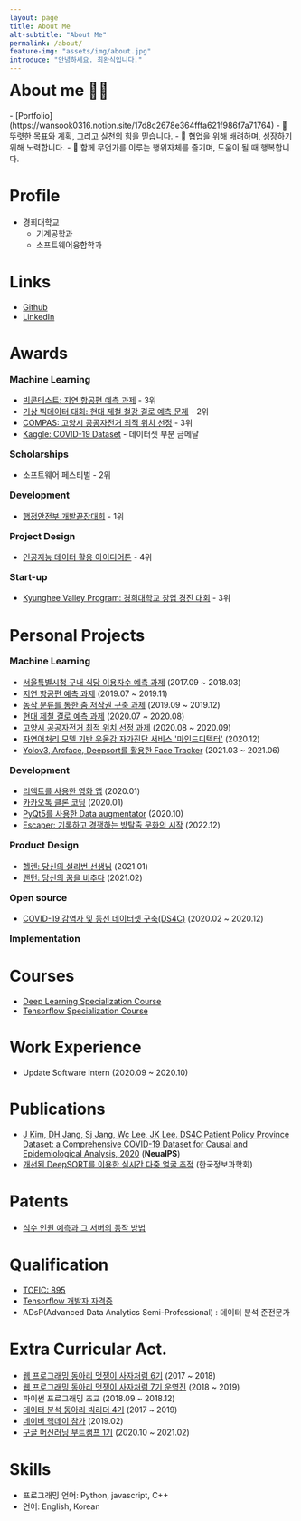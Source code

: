```yaml
---
layout: page
title: About Me
alt-subtitle: "About Me"
permalink: /about/
feature-img: "assets/img/about.jpg"
introduce: "안녕하세요. 최완식입니다."
---
```




<h1 style="margin-top:0;">About me 🙋🏻</h1>
- [Portfolio](https://wansook0316.notion.site/17d8c2678e364fffa621f986f7a71764)
- 📌 뚜렷한 목표와 계획, 그리고 실천의 힘을 믿습니다.
- 📌 협업을 위해 배려하며, 성장하기 위해 노력합니다.
- 📌 함께 무언가를 이루는 행위자체를 즐기며, 도움이 될 때 행복합니다.

# Profile

- 경희대학교
  - 기계공학과
  - 소프트웨어융합학과

# Links

- [Github](<[wansook0316](https://github.com/wansook0316)>)
- [LinkedIn](https://www.linkedin.com/in/wansik-choi-b065881aa/)

<!-- # Research Experience -->

<!-- # Education -->
# Awards

<h3 style="margin-top:16px;">Machine Learning</h3>

- [빅콘테스트: 지연 항공편 예측 과제](https://wansook0316.github.io/cv/awards/2019/12/01/%EB%B9%85%EC%BD%98%ED%85%8C%EC%8A%A4%ED%8A%B8-%ED%93%A8%EC%B3%90%EC%8A%A4%EB%A6%AC%EA%B7%B8-%EC%9E%A5%EB%A0%A4%EC%83%81.html) - 3위
- [기상 빅데이터 대회: 현대 제철 철강 결로 예측 문제](https://wansook0316.github.io/cv/awards/2020/08/01/%EA%B8%B0%EC%83%81-%EB%B9%85%EB%8D%B0%EC%9D%B4%ED%84%B0-%EB%8C%80%ED%9A%8C-%EB%8D%B0%EC%9D%B4%ED%84%B0%EB%B6%84%EC%84%9D%EB%B6%84%EC%95%BC-%EC%9A%B0%EC%88%98%EC%83%81.html) - 2위
- [COMPAS: 고양시 공공자전거 최적 위치 선정](https://wansook0316.github.io/cv/awards/2020/09/23/2020-%EA%B3%B5%EA%B3%B5%EC%9E%90%EC%A0%84%EA%B1%B0-%EC%8A%A4%ED%85%8C%EC%9D%B4%EC%85%98-%EC%B5%9C%EC%A0%81-%EC%9C%84%EC%B9%98-%EC%84%A0%EC%A0%95.html) - 3위
- [Kaggle: COVID-19 Dataset](https://www.kaggle.com/kimjihoo/coronavirusdataset) - 데이터셋 부분 금메달

<h3 style="margin-top:16px;">Scholarships</h3>

- 소프트웨어 페스티벌 - 2위

<h3 style="margin-top:16px;">Development</h3>

- [행정안전부 개발끝장대회](https://wansook0316.github.io/cv/awards/2020/12/26/%EC%A0%9C4%ED%9A%8C-%EC%A0%95%EB%B6%80%ED%98%81%EC%8B%A0%EC%A0%9C%EC%95%88-%EB%81%9D%EC%9E%A5%EA%B0%9C%EB%B0%9C%EB%8C%80%ED%9A%8C.html) - 1위

<h3 style="margin-top:16px;">Project Design</h3>

- [인공지능 데이터 활용 아이디어톤](https://wansook0316.github.io/cv/awards/2021/01/15/%EC%9D%B8%EA%B3%B5%EC%A7%80%EB%8A%A5-%EB%8D%B0%EC%9D%B4%ED%84%B0-%ED%99%9C%EC%9A%A9-%EC%95%84%EC%9D%B4%EB%94%94%EC%96%B4-%EA%B3%B5%EB%AA%A8%EC%A0%84.html) - 4위

<h3 style="margin-top:16px;">Start-up</h3>

- [Kyunghee Valley Program: 경희대학교 창업 경진 대회](https://wansook0316.github.io/cv/awards/2021/02/10/KVP-%EC%9E%A5%EB%A0%A4.html) - 3위


# Personal Projects

<h3 style="margin-top:16px;">Machine Learning</h3>

- [서울특별시청 구내 식당 이용자수 예측 과제](https://wansook0316.github.io/cv/projects/2019/03/01/%EC%84%9C%EC%9A%B8%EC%8B%9C%EC%B2%AD-%EC%8B%9D%EC%88%98%EC%9D%B8%EC%9B%90-%EC%98%88%EC%B8%A1-%ED%94%84%EB%A1%9C%EC%A0%9D%ED%8A%B8.html) (2017.09 ~ 2018.03)
- [지연 항공편 예측 과제](https://wansook0316.github.io/cv/projects/2019/11/01/%ED%95%AD%EA%B3%B5-%EC%A7%80%EC%97%B0-%EC%98%88%EC%B8%A1-%ED%94%84%EB%A1%9C%EC%A0%9D%ED%8A%B8.html) (2019.07 ~ 2019.11)
- [동작 분류를 통한 춤 저작권 구축 과제](https://wansook0316.github.io/cv/projects/2019/12/01/%EC%B6%A4-%EC%A0%80%EC%9E%91%EA%B6%8C-%EC%A0%9C%EC%9E%91-%ED%94%84%EB%A1%9C%EC%A0%9D%ED%8A%B8.html) (2019.09 ~ 2019.12)
- [현대 제철 결로 예측 과제](https://wansook0316.github.io/cv/projects/2020/07/01/%EA%B2%B0%EB%A1%9C-%EB%B0%9C%EC%83%9D-%EC%98%88%EC%B8%A1-%ED%94%84%EB%A1%9C%EC%A0%9D%ED%8A%B8.html) (2020.07 ~ 2020.08)
- [고양시 공공자전거 최적 위치 선정 과제](https://wansook0316.github.io/cv/projects/2020/09/11/%EA%B3%A0%EC%96%91%EC%8B%9C-%EA%B3%B5%EA%B3%B5%EC%9E%90%EC%A0%84%EA%B1%B0-%EC%B5%9C%EC%A0%81-%EC%9E%85%EC%A7%80-%EC%84%A0%EC%A0%95-%ED%94%84%EB%A1%9C%EC%A0%9D%ED%8A%B8-09-%EB%B3%B4%EA%B3%A0%EC%84%9C.html) (2020.08 ~ 2020.09)
- [자연어처리 모델 기반 우울감 자가진단 서비스 '마인드디텍터'](https://wansook0316.github.io/cv/projects/2020/12/21/Mind-detector.html) (2020.12)
- [Yolov3, Arcface, Deepsort를 활용한 Face Tracker](https://github.com/wansook0316/Multi_Face_Tracker_Using_Deepsort) (2021.03 ~ 2021.06)

<h3 style="margin-top:16px;">Development</h3>

- [리액트를 사용한 영화 앱](https://wansook0316.github.io/movie_app_react/) (2020.01)
- [카카오톡 클론 코딩](https://wansook0316.github.io/kakaotalkClone/chat.html) (2020.01)
- [PyQt5를 사용한 Data augmentator](https://wansook0316.github.io/cv/projects/2020/10/25/Data-Augmentation-using-pyqt5.html) (2020.10)
- [Escaper: 기록하고 경쟁하는 방탈출 문화의 시작](https://github.com/boostcampwm-2021/iOS05-Escaper) (2022.12)

<h3 style="margin-top:16px;">Product Design</h3>

- [헬렌: 당신의 설리번 선생님](https://wansook0316.github.io/cv/projects/2021/01/10/헬렌.html) (2021.01)
- [랜턴: 당신의 꿈을 비추다](https://wansook0316.github.io/cv/projects/2021/02/01/랜턴.html) (2021.02)


<h3 style="margin-top:16px;">Open source</h3>

- [COVID-19 감염자 및 동선 데이터셋 구축(DS4C)](https://wansook0316.github.io/cv/projects/2020/02/01/Data-Science-for-COVID-19(DS4C).html) (2020.02 ~ 2020.12)


<h3 style="margin-top:16px;">Implementation</h3>


# Courses

- [Deep Learning Specialization Course](https://wansook0316.github.io/cv/courses/2020/10/27/Deep_Learning_Specialization_Course.html)
- [Tensorflow Specialization Course](https://wansook0316.github.io/cv/courses/2020/11/26/Tensorflow-Specialization-Course.html)

# Work Experience

- Update  Software Intern (2020.09 ~ 2020.10)


# Publications
- [J Kim, DH Jang, Sj Jang, Wc Lee, JK Lee. DS4C Patient Policy Province Dataset: a Comprehensive COVID-19 Dataset for Causal and Epidemiological Analysis, 2020](https://wansook0316.github.io/cv/publications/2020/12/15/DS4C-NeuralPS-COVID19-policy-dataset.html) (**NeualPS**)
- [개선된 DeepSORT를 이용한 실시간 다중 얼굴 추적](https://www.dbpia.co.kr/journal/articleDetail?nodeId=NODE11036064) (한국정보과학회)

# Patents
- [식수 인원 예측과 그 서버의 동작 방법](https://wansook0316.github.io/cv/patents/2020/12/02/식수-인원-예측-서버-동작-특허.html)


# Qualification
- [TOEIC: 895](https://wansook0316.github.io/cv/qualification/2020/08/16/TOEIC.html)
- [Tensorflow 개발자 자격증](https://wansook0316.github.io/cv/qualification/2020/12/05/Tensorflow-Developer-Certification.html)
- ADsP(Advanced Data Analytics Semi-Professional) : 데이터 분석 준전문가
# Extra Curricular Act.

- [웹 프로그래밍 동아리 멋쟁이 사자처럼 6기](https://likelion.net/) (2017 ~ 2018)
- [웹 프로그래밍 동아리 멋쟁이 사자처럼 7기 운영진](https://likelion.net/) (2018 ~ 2019)
- 파이썬 프로그래밍 조교 (2018.09 ~ 2018.12)
- [데이터 분석 동아리 빅리더 4기](http://bigleader.net/) (2017 ~ 2019)
- [네이버 핵데이 참가](https://d2.naver.com/news/4972264) (2019.02)
- [구글 머신러닝 부트캠프 1기](https://developers-kr.googleblog.com/2020/09/mlbootcamp_11.html) (2020.10 ~ 2021.02)

# Skills

- 프로그래밍 언어: Python, javascript, C++
- 언어: English, Korean

<!-- 
# Profile

- KyungHee Univ.
  - Mechanical Engineering
  - Software Convergence

# Links

- [Github](<[wansook0316](https://github.com/wansook0316)>)
- [LinkedIn](https://www.linkedin.com/in/wansik-choi-b065881aa/)

# Awards

<h3 style="margin-top:16px;">Machine Learning</h3>

- [A competition for predicting delays by flight using air flight data (Big Contest)](https://wansook0316.github.io/cv/awards/2019/12/01/%EB%B9%85%EC%BD%98%ED%85%8C%EC%8A%A4%ED%8A%B8-%ED%93%A8%EC%B3%90%EC%8A%A4%EB%A6%AC%EA%B7%B8-%EC%9E%A5%EB%A0%A4%EC%83%81.html) - 3rd place
- [Condensation Prediction Competition for Hyundai Steel's Steel Products](https://wansook0316.github.io/cv/awards/2020/08/01/%EA%B8%B0%EC%83%81-%EB%B9%85%EB%8D%B0%EC%9D%B4%ED%84%B0-%EB%8C%80%ED%9A%8C-%EB%8D%B0%EC%9D%B4%ED%84%B0%EB%B6%84%EC%84%9D%EB%B6%84%EC%95%BC-%EC%9A%B0%EC%88%98%EC%83%81.html) - 2rd place (reward 2,000\$)
- [Competition for selecting the best location for public bicycles](https://wansook0316.github.io/cv/awards/2020/09/23/2020-%EA%B3%B5%EA%B3%B5%EC%9E%90%EC%A0%84%EA%B1%B0-%EC%8A%A4%ED%85%8C%EC%9D%B4%EC%85%98-%EC%B5%9C%EC%A0%81-%EC%9C%84%EC%B9%98-%EC%84%A0%EC%A0%95.html) - 3rd place (reward 1,000\$)


<h3 style="margin-top:16px;">Scholarships</h3>

- Software Festival - 2nd place (reward 500\$)

<h3 style="margin-top:16px;">Development</h3>
- [Goverment Hackathon](https://wansook0316.github.io/cv/awards/2020/12/26/%EC%A0%9C4%ED%9A%8C-%EC%A0%95%EB%B6%80%ED%98%81%EC%8B%A0%EC%A0%9C%EC%95%88-%EB%81%9D%EC%9E%A5%EA%B0%9C%EB%B0%9C%EB%8C%80%ED%9A%8C.html) - 1st place (reward 1,000\$)

<h3 style="margin-top:16px;">Project Design</h3>
- [Artificial Intelligence Data Utilization Idea Contest](https://wansook0316.github.io/cv/awards/2021/01/15/%EC%9D%B8%EA%B3%B5%EC%A7%80%EB%8A%A5-%EB%8D%B0%EC%9D%B4%ED%84%B0-%ED%99%9C%EC%9A%A9-%EC%95%84%EC%9D%B4%EB%94%94%EC%96%B4-%EA%B3%B5%EB%AA%A8%EC%A0%84.html) - 4th place

<h3 style="margin-top:16px;">Start-up</h3>
- [Kyunghee Valley Program](https://wansook0316.github.io/cv/awards/2021/02/10/KVP-%EC%9E%A5%EB%A0%A4.html) - 3rd place (reward 500\$)


# Personal Projects

<h3 style="margin-top:16px;">Machine Learning</h3>

- [Prediction of number of meals at restaurants in Seoul City Hall](https://wansook0316.github.io/cv/projects/2018/08/01/%EC%84%9C%EC%9A%B8%EC%8B%9C%EC%B2%AD-%EC%8B%9D%EC%88%98%EC%9D%B8%EC%9B%90-%EC%98%88%EC%B8%A1-%ED%94%84%EB%A1%9C%EC%A0%9D%ED%8A%B8.html) (2017.09 ~ 2018.03)
- [Predicting delays by flight using air flight data](https://wansook0316.github.io/cv/projects/2019/11/01/%ED%95%AD%EA%B3%B5-%EC%A7%80%EC%97%B0-%EC%98%88%EC%B8%A1-%ED%94%84%EB%A1%9C%EC%A0%9D%ED%8A%B8.html) (2019.07 ~ 2019.11)
- [Dance copyright construction through key point extraction](https://wansook0316.github.io/cv/projects/2019/12/01/%EC%B6%A4-%EC%A0%80%EC%9E%91%EA%B6%8C-%EC%A0%9C%EC%9E%91-%ED%94%84%EB%A1%9C%EC%A0%9D%ED%8A%B8.html) (2019.09 ~ 2019.12)
- [Condensation Prediction for Hyundai Steel's Steel Products](https://wansook0316.github.io/cv/projects/2020/07/01/%EA%B2%B0%EB%A1%9C-%EB%B0%9C%EC%83%9D-%EC%98%88%EC%B8%A1-%ED%94%84%EB%A1%9C%EC%A0%9D%ED%8A%B8.html) (2020.07 ~ 2020.08)
- [Selecting the best location for public bicycles](https://wansook0316.github.io/cv/projects/2020/09/11/%EA%B3%A0%EC%96%91%EC%8B%9C-%EA%B3%B5%EA%B3%B5%EC%9E%90%EC%A0%84%EA%B1%B0-%EC%B5%9C%EC%A0%81-%EC%9E%85%EC%A7%80-%EC%84%A0%EC%A0%95-%ED%94%84%EB%A1%9C%EC%A0%9D%ED%8A%B8-01-%EC%A0%84%EC%B2%98%EB%A6%AC.html) (2020.08 ~ 2020.09)
- [AI Depression Self-diagnosis Service for Reading Minds](https://wansook0316.github.io/cv/projects/2020/12/21/Mind-detector.html) (2020.12)

<h3 style="margin-top:16px;">Development</h3>

- [Movie App(React)](https://wansook0316.github.io/movie_app_react/) (2020.01)
- [kakaotalk clone](https://wansook0316.github.io/kakaotalkClone/chat.html) (2020.01)
- [Data Augmentation Using PyQt5](https://wansook0316.github.io/cv/projects/2020/10/25/Data-Augmentation-using-pyqt5.html) (2020.10)

<h3 style="margin-top:16px;">Product Design</h3>
- [Helen: Your Sullivan teacher](https://wansook0316.github.io/cv/projects/2021/01/10/헬렌.html) (2021.01)
- [Lantern: To illuminate your dream](https://wansook0316.github.io/cv/projects/2021/02/01/랜턴.html) (2021.02)


<h3 style="margin-top:16px;">Open source</h3>

- [Data Science for COVID-19 (DS4C)](https://wansook0316.github.io/cv/projects/2020/02/01/Data-Science-for-COVID-19(DS4C).html) (2020.02 ~ 2020.12)


<h3 style="margin-top:16px;">Implementation</h3>


# Courses

- [Deep Learning Specialization Course](https://wansook0316.github.io/cv/courses/2020/10/27/Deep_Learning_Specialization_Course.html)
- [Tensorflow Specialization Course](https://wansook0316.github.io/cv/courses/2020/11/26/Tensorflow-Specialization-Course.html)

# Work Experience

- Update  Software Intern (2020.09 ~ 2020.10)


# Publications
- [J Kim, DH Jang, Sj Jang, Wc Lee, JK Lee. DS4C Patient Policy Province Dataset: a Comprehensive COVID-19 Dataset for Causal and Epidemiological Analysis, 2020](https://wansook0316.github.io/cv/publications/2020/12/15/DS4C-NeuralPS-COVID19-policy-dataset.html) (**NeualPS**)

# Patents
- [Prediction of number of meals at restaurants in Seoul City Hall](https://wansook0316.github.io/cv/patents/2020/12/02/식수-인원-예측-서버-동작-특허.html)


# Qualification
- [TOEIC: 895](https://wansook0316.github.io/cv/qualification/2020/08/16/TOEIC.html)
- [Tensorflow Developer Certification](https://wansook0316.github.io/cv/qualification/2020/12/05/Tensorflow-Developer-Certification.html)
- ADsP : Advanced Data Analytics Semi-Professional
# Extra Curricular Act.

- [Like Lion 6th](https://likelion.net/) (2017 ~ 2018)
- [Like Lion 7th Lead](https://likelion.net/) (2018 ~ 2019)
- Python Programming Course Assistant (2018.09 ~ 2018.12)
- [Big Leader 4th](http://bigleader.net/) (2017 ~ 2019)
- [Naver HackDay](https://d2.naver.com/news/4972264) (2019.02)
- [Google Machine Learning Developer Bootcamp](https://developers-kr.googleblog.com/2020/09/mlbootcamp_11.html) (2020.10 ~ 2021.02)

# Skills

- Programming Languages: Python, node.js, C++
- Human Languages: English - Reading, listening only, Korean - Native -->
